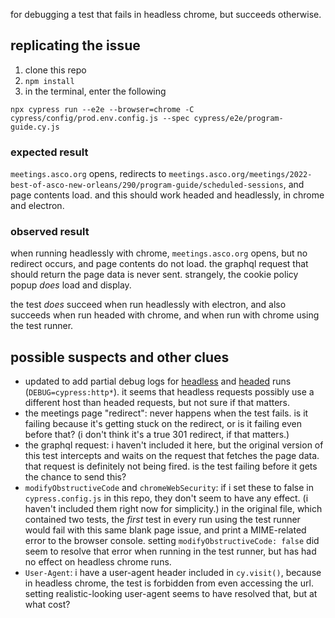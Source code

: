 for debugging a test that fails in headless chrome, but succeeds otherwise.

## replicating the issue
1. clone this repo
2. `npm install`
3. in the terminal, enter the following
```
npx cypress run --e2e --browser=chrome -C cypress/config/prod.env.config.js --spec cypress/e2e/program-guide.cy.js
```

### expected result
`meetings.asco.org` opens, redirects to `meetings.asco.org/meetings/2022-best-of-asco-new-orleans/290/program-guide/scheduled-sessions`, and page contents load. and this should work headed and headlessly, in chrome and electron.

### observed result
when running headlessly with chrome, `meetings.asco.org` opens, but no redirect occurs, and page contents do not load. the graphql request that should return the page data is never sent. strangely, the cookie policy popup *does* load and display.

the test *does* succeed when run headlessly with electron, and also succeeds when run headed with chrome, and when run with chrome using the test runner.

## possible suspects and other clues
* updated to add partial debug logs for [headless](https://pastebin.com/HSJJjxDi) and [headed](https://pastebin.com/HnAiRbqf) runs (`DEBUG=cypress:http*`). it seems that headless requests possibly use a different host than headed requests, but not sure if that matters.
* the meetings page "redirect": never happens when the test fails. is it failing because it's getting stuck on the redirect, or is it failing even before that? (i don't think it's a true 301 redirect, if that matters.)
* the graphql request: i haven't included it here, but the original version of this test intercepts and waits on the request that fetches the page data. that request is definitely not being fired. is the test failing before it gets the chance to send this?
* `modifyObstructiveCode` and `chromeWebSecurity`: if i set these to false in `cypress.config.js` in this repo, they don't seem to have any effect. (i haven't included them right now for simplicity.) in the original file, which contained two tests, the *first* test in every run using the test runner would fail with this same blank page issue, and print a MIME-related error to the browser console. setting `modifyObstructiveCode: false` did seem to resolve that error when running in the test runner, but has had no effect on headless chrome runs.
* `User-Agent`: i have a user-agent header included in `cy.visit()`, because in headless chrome, the test is forbidden from even accessing the url. setting realistic-looking user-agent seems to have resolved that, but at what cost?
